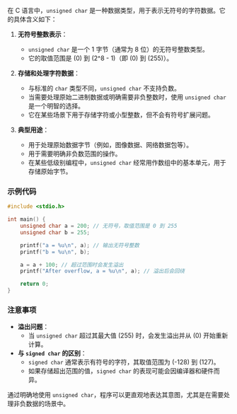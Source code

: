 在 C 语言中，`unsigned char` 是一种数据类型，用于表示无符号的字符数据。它的具体含义如下：

1. **无符号整数表示**：
   - `unsigned char` 是一个 1 字节（通常为 8 位）的无符号整数类型。
   - 它的取值范围是 \(0\) 到 \(2^8 - 1\)（即 \(0\) 到 \(255\)）。

2. **存储和处理字符数据**：
   - 与标准的 `char` 类型不同，`unsigned char` 不支持负数。
   - 当需要处理原始二进制数据或明确需要非负整数时，使用 `unsigned char` 是一个明智的选择。
   - 它在某些场景下用于存储字符或小型整数，但不会有符号扩展问题。

3. **典型用途**：
   - 用于处理原始数据字节（例如，图像数据、网络数据包等）。
   - 用于需要明确非负数范围的操作。
   - 在某些低级别编程中，`unsigned char` 经常用作数组中的基本单元，用于存储原始字节。

### 示例代码

```c
#include <stdio.h>

int main() {
    unsigned char a = 200; // 无符号，取值范围是 0 到 255
    unsigned char b = 255;

    printf("a = %u\n", a); // 输出无符号整数
    printf("b = %u\n", b);

    a = a + 100; // 超过范围时会发生溢出
    printf("After overflow, a = %u\n", a); // 溢出后会回绕

    return 0;
}
```

### 注意事项

- **溢出问题**：
  - 当 `unsigned char` 超过其最大值 \(255\) 时，会发生溢出并从 \(0\) 开始重新计算。
- **与 `signed char` 的区别**：
  - `signed char` 通常表示有符号的字符，其取值范围为 \(-128\) 到 \(127\)。
  - 如果存储超出范围的值，`signed char` 的表现可能会因编译器和硬件而异。

通过明确地使用 `unsigned char`，程序可以更直观地表达其意图，尤其是在需要处理非负数据的场景中。